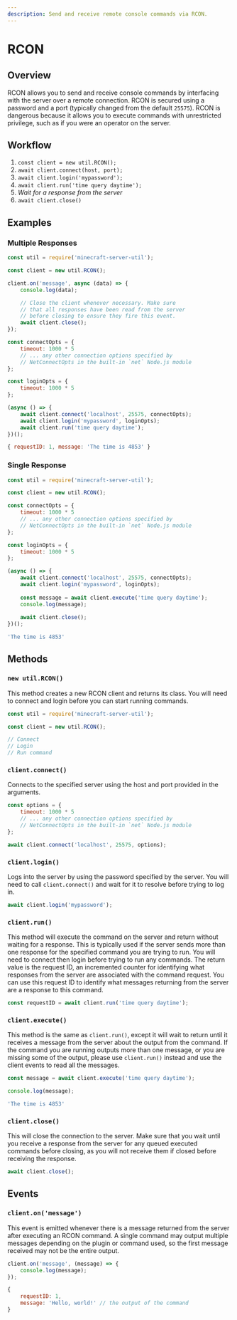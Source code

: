```yaml
---
description: Send and receive remote console commands via RCON.
---
```


# RCON

## Overview

RCON allows you to send and receive console commands by interfacing with the server over a remote connection. RCON is secured using a password and a port (typically changed from the default `25575`). RCON is dangerous because it allows you to execute commands with unrestricted privilege, such as if you were an operator on the server.

## Workflow

1. `const client = new util.RCON();`
2. `await client.connect(host, port);`
3. `await client.login('mypassword');`
4. `await client.run('time query daytime');`
5. _Wait for a response from the server_
6. `await client.close()`

## Examples

### Multiple Responses

```javascript
const util = require('minecraft-server-util');

const client = new util.RCON();

client.on('message', async (data) => {
    console.log(data);

    // Close the client whenever necessary. Make sure
    // that all responses have been read from the server
    // before closing to ensure they fire this event.
    await client.close();
});

const connectOpts = {
    timeout: 1000 * 5
    // ... any other connection options specified by
    // NetConnectOpts in the built-in `net` Node.js module
};

const loginOpts = {
    timeout: 1000 * 5
};

(async () => {
    await client.connect('localhost', 25575, connectOpts);
    await client.login('mypassword', loginOpts);
    await client.run('time query daytime');
})();
```

```javascript
{ requestID: 1, message: 'The time is 4853' }
```

### Single Response

```javascript
const util = require('minecraft-server-util');

const client = new util.RCON();

const connectOpts = {
    timeout: 1000 * 5
    // ... any other connection options specified by
    // NetConnectOpts in the built-in `net` Node.js module
};

const loginOpts = {
    timeout: 1000 * 5
};

(async () => {
    await client.connect('localhost', 25575, connectOpts);
    await client.login('mypassword', loginOpts);
    
    const message = await client.execute('time query daytime');
    console.log(message);
    
    await client.close();
})();
```

```javascript
'The time is 4853'
```

## Methods

### `new util.RCON()`

This method creates a new RCON client and returns its class. You will need to connect and login before you can start running commands.

```javascript
const util = require('minecraft-server-util');

const client = new util.RCON();

// Connect
// Login
// Run command
```

### `client.connect()`

Connects to the specified server using the host and port provided in the arguments.

```javascript
const options = {
    timeout: 1000 * 5
    // ... any other connection options specified by
    // NetConnectOpts in the built-in `net` Node.js module
};

await client.connect('localhost', 25575, options);
```

### `client.login()`

Logs into the server by using the password specified by the server. You will need to call `client.connect()` and wait for it to resolve before trying to log in.

```javascript
await client.login('mypassword');
```

### `client.run()`

This method will execute the command on the server and return without waiting for a response. This is typically used if the server sends more than one response for the specified command you are trying to run. You will need to connect then login before trying to run any commands. The return value is the request ID, an incremented counter for identifying what responses from the server are associated with the command request. You can use this request ID to identify what messages returning from the server are a response to this command.

```javascript
const requestID = await client.run('time query daytime');
```

### `client.execute()`

This method is the same as `client.run()`, except it will wait to return until it receives a message from the server about the output from the command. If the command you are running outputs more than one message, or you are missing some of the output, please use `client.run()` instead and use the client events to read all the messages.

```javascript
const message = await client.execute('time query daytime');

console.log(message);
```

```javascript
'The time is 4853'
```

### `client.close()`

This will close the connection to the server. Make sure that you wait until you receive a response from the server for any queued executed commands before closing, as you will not receive them if closed before receiving the response.

```javascript
await client.close();

```

## Events

### `client.on('message')`

This event is emitted whenever there is a message returned from the server after executing an RCON command. A single command may output multiple messages depending on the plugin or command used, so the first message received may not be the entire output.

```javascript
client.on('message', (message) => {
    console.log(message);
});
```

```javascript
{
    requestID: 1,
    message: 'Hello, world!' // the output of the command
}
```

